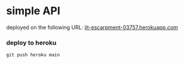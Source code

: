 # simple API

deployed on the following URL: [lit-escarpment-03757.herokuapp.com](https://lit-escarpment-03757.herokuapp.com/)

### deploy to heroku
```
git push heroku main
```